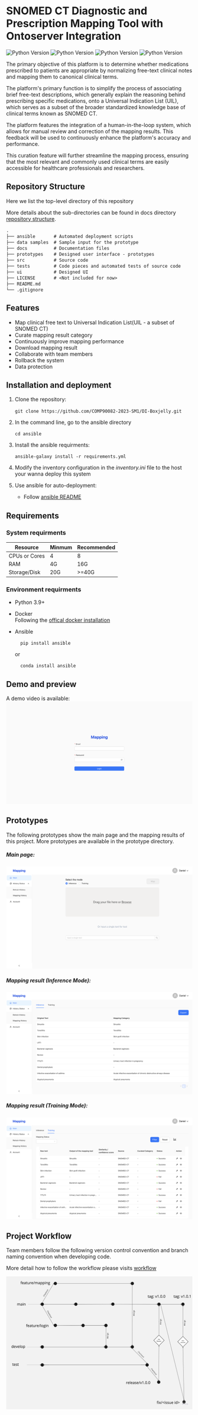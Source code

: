 # SNOMED CT Diagnostic and Prescription Mapping Tool with Ontoserver Integration

<!-- [![Sprint Status](https://img.shields.io/badge/sprint2-dev-orange)](https://your_project_management_tool.com/sprint_details)  -->
<!-- ![Status Status](https://img.shields.io/badge/user_stories-1/8-green) -->

![Python Version](https://img.shields.io/badge/python-v3.9.16%2B-blue)
![Python Version](https://img.shields.io/badge/flask-v2.2.2%2B-red)
![Python Version](https://img.shields.io/badge/react-v18.2.0%2B-red)
![Python Version](https://img.shields.io/badge/release-1.2.0%2B-green)

The primary objective of this platform is to determine whether medications prescribed to patients are appropriate by normalizing free-text clinical notes and mapping them to canonical clinical terms.

The platform's primary function is to simplify the process of associating brief free-text descriptions, which generally explain the reasoning behind prescribing specific medications, onto a Universal Indication List (UIL), which serves as a subset of the broader standardized knowledge base of clinical terms known as SNOMED CT.

The platform features the integration of a human-in-the-loop system, which allows for manual review and correction of the mapping results. This feedback will be used to continuously enhance the platform's accuracy and performance.

This curation feature will further streamline the mapping process, ensuring that the most relevant and commonly used clinical terms are easily accessible for healthcare professionals and researchers.

<!-- ![Code Coverage](https://img.shields.io/badge/coverage-10%-red) -->

<!-- ![License](https://img.shields.io/badge/license-MIT-green) -->

<!-- ![Build Status](https://img.shields.io/badge/build-passing-brightgreen) -->

<!-- ## Table of Contents
- [Background](#background)
- [Repository Structure](#repository-structure)
- [Features](#features)
- [Installation](#installation)
- [Requirements](#requirements)
- [Usage](#usage)
- [Workflow](#workflow)
- [License](#license) -->

## Repository Structure

Here we list the top-level directory of this repository

More details about the sub-directories can be found in docs directory [repository structure](./docs/wikis/repo_structure.md).

    .
    ├── ansible       # Automated deployment scripts
    ├── data samples  # Sample input for the prototype
    ├── docs          # Documentation files
    ├── prototypes    # Designed user interface - prototypes
    ├── src           # Source code
    ├── tests         # Code pieces and automated tests of source code
    ├── ui            # Designed UI
    ├── LICENSE       # <Not included for now>
    ├── README.md
    └── .gitignore

## Features

- Map clinical free text to Universal Indication List(UIL - a subset of SNOMED CT)
- Curate mapping result category
- Continuously improve mapping performance
- Download mapping result
- Collaborate with team members
- Rollback the system
- Data protection

## Installation and deployment

1.  Clone the repository:

    `git clone https://github.com/COMP90082-2023-SM1/DI-Boxjelly.git`

2.  In the command line, go to the ansible directory

        cd ansible

3.  Install the ansible requirments:

        ansible-galaxy install -r requirements.yml

4.  Modify the inventory configuration in the _inventory.ini_ file to the host your wanna deploy this system

5.  Use ansible for auto-deployment:
    - Follow [ansible README](./ansible/README.md)

## Requirements

### System requirments

| Resource      | Minmum | Recommended |
| ------------- | ------ | ----------- |
| CPUs or Cores | 4      | 8           |
| RAM           | 4G     | 16G         |
| Storage/Disk  | 20G    | >=40G       |

### Environment requirments

- Python 3.9+
- Docker  
  Following the [offical docker installation](https://docs.docker.com/engine/install/ubuntu/)
- Ansible

        pip install ansible

  or

        conda install ansible

## Demo and preview

A demo video is available:
[![Watch the video](./docs/images/login.png)](https://www.youtube.com/watch?v=zaSCr7h_XnI)

## Prototypes

The following prototypes show the main page and the mapping results of this project. More prototypes are available in the prototype directory.

##### Main page:

![workflow](./docs/images/main_page.png)

##### Mapping result (Inference Mode):

![workflow](./docs/images/mapping_result_inference.png)

##### Mapping result (Training Mode):

![workflow](./docs/images/mapping_result_training.png)

## Project Workflow

Team members follow the following version control convention and branch naming convention when developing code.

More detail how to follow the workflow please visits [workflow](./docs/wikis/workflow.md)

![workflow](./docs/images/workflow.jpg)
